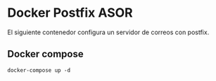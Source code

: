 # Docker Postfix ASOR

El siguiente contenedor configura un servidor de correos con postfix.

## Docker compose

```
docker-compose up -d
```